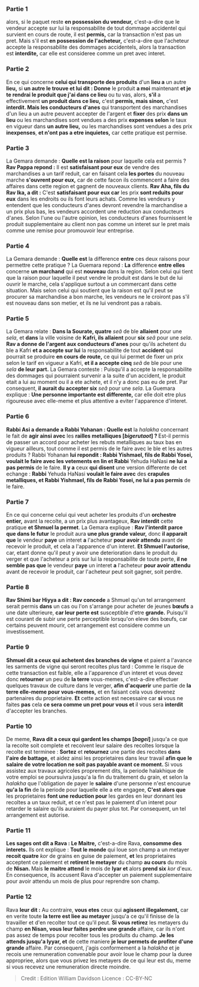
### Partie 1
alors, si le paquet reste <b>en possession du vendeur,</b> c'est-a-dire que le vendeur accepte sur lui la responsabilite de tout dommage accidentel qui survient en cours de route, il est <b>permis,</b> car la transaction n'est pas un pret. Mais s'il est <b>en possession de l'acheteur,</b> c'est-a-dire que l'acheteur accepte la responsabilite des dommages accidentels, alors la transaction est <b>interdite,</b> car elle est consideree comme un pret avec interet.

### Partie 2
En ce qui concerne <b>celui qui transporte des produits</b> d'un <b>lieu a</b> un autre <b>lieu,</b> si <b>un autre le trouve et lui dit : Donne</b> le produit <b>a moi</b> maintenant <b>et je te rendrai le produit que j'ai dans ce lieu</b> ou tu vas, alors, <b>s'il</b> a effectivement <b>un produit dans ce lieu,</b> c'est <b>permis, mais sinon,</b> c'est <b>interdit. Mais les conducteurs d'anes</b> qui transportent des marchandises d'un lieu a un autre peuvent accepter de l'argent et <b>fixer</b> des prix <b>dans un lieu</b> ou les marchandises sont vendues a des prix <b>expenses</b> <b>selon</b> le taux en vigueur dans <b>un autre lieu,</b> ou les marchandises sont vendues a des prix <b>inexpenses</b>, <b>et n'ont pas a etre inquietes,</b> car cette pratique est permise.

### Partie 3
La Gemara demande : <b>Quelle est la raison</b> pour laquelle cela est permis ? <b>Rav Pappa repond :</b> Il est <b>satisfaisant pour eux</b> de vendre des marchandises a un tarif reduit, car en faisant cela <b>les portes</b> du nouveau marche <b>s'ouvrent pour eux,</b> car de cette facon ils commencent a faire des affaires dans cette region et gagnent de nouveaux clients. <b>Rav Aha, fils du Rav Ika, a dit :</b> C'est <b>satisfaisant pour eux car</b> les prix <b>sont reduits pour eux</b> dans les endroits ou ils font leurs achats. Comme les vendeurs y entendent que les conducteurs d'anes devront revendre la marchandise a un prix plus bas, les vendeurs accordent une reduction aux conducteurs d'anes. Selon l'une ou l'autre opinion, les conducteurs d'anes fournissent le produit supplementaire au client non pas comme un interet sur le pret mais comme une remise pour promouvoir leur entreprise.

### Partie 4
La Gemara demande : <b>Quelle est</b> la difference <b>entre</b> ces deux raisons pour permettre cette pratique ? La Guemara repond : <b>La</b> difference <b>entre elles</b> concerne <b>un marchand</b> qui est <b>nouveau</b> dans la region. Selon celui qui tient que la raison pour laquelle il peut vendre le produit est dans le but de lui ouvrir le marche, cela s'applique surtout a un commercant dans cette situation. Mais selon celui qui soutient que la raison est qu'il peut se procurer sa marchandise a bon marche, les vendeurs ne le croiront pas s'il est nouveau dans son metier, et ils ne lui vendront pas a rabais.

### Partie 5
La Gemara relate : <b>Dans la Sourate, quatre</b> <i>seâ</i> de ble <b>allaient</b> pour une <i>sela</i>, et <b>dans</b> la ville voisine de <b>Kafri, ils allaient</b> pour <b>six</b> <i>seâ</i> pour une <i>sela</i>. <b>Rav a donne de l'argent aux conducteurs d'anes</b> pour qu'ils achetent du ble a Kafri <b>et a accepte sur lui</b> la responsabilite de tout <b>accident</b> qui pourrait se produire <b>en cours de route,</b> ce qui lui permet de fixer un prix selon le tarif en vigueur a Kafri, <b>et il a accepte cinq</b> <i>seâ</i> de ble pour une <i>sela</i> <b>de leur part.</b> La Gemara conteste : Puisqu'il a accepte la responsabilite des dommages qui pourraient survenir a la suite d'un accident, le produit etait a lui au moment ou il a ete achete, et il n'y a donc pas eu de pret. Par consequent, <b>il aurait du accepter six</b> <i>seâ</i> pour une <i>sela</i>. La Guemara explique : <b>Une personne importante est differente,</b> car elle doit etre plus rigoureuse avec elle-meme et plus attentive a eviter l'apparence d'interet.

### Partie 6
<b>Rabbi Asi a demande a Rabbi Yohanan : Quelle est</b> la <i>halakha</i> concernant le fait de <b>agir ainsi avec</b> les <b>railles metalliques [<i>bigerutaot</i>] ? </b> Est-il permis de passer un accord pour acheter les rebuts metalliques au taux bas en vigueur ailleurs, tout comme il est permis de le faire avec le ble et les autres produits ? Rabbi Yohanan <b>lui repondit : Rabbi Yishmael, fils de Rabbi Yosei, voulait le faire avec les vetements en lin et Rabbi</b> Yehuda HaNasi <b>ne lui a pas permis</b> de le faire. <b>Il y a</b> ceux <b>qui disent</b> une version differente de cet echange : <b>Rabbi</b> Yehuda HaNasi <b>voulait le faire avec</b> des <b>crapules metalliques, et Rabbi Yishmael, fils de Rabbi Yosei, ne lui a pas permis</b> de le faire.

### Partie 7
En ce qui concerne celui qui veut acheter les produits d'un <b>orchestre entier,</b> avant la recolte, a un prix plus avantageux, <b>Rav interdit</b> cette pratique <b>et Shmuel la permet</b>. La Gemara explique : <b>Rav l'interdit</b> <b>parce que dans le futur</b> le produit aura <b>une plus grande valeur,</b> donc <b>il apparait que</b> le vendeur <b>paye</b> un interet <b>a</b> l'acheteur <b>pour avoir attendu</b> avant de recevoir le produit, et cela a l'apparence d'un interet. <b>Et Shmuel l'autorise</b>, car, etant donne qu'il peut y avoir une deterioration</b> dans le produit du verger et que l'acheteur a pris sur lui la responsabilite de toute perte, <b>il ne semble pas que</b> le vendeur <b>paye</b> un interet <b>a</b> l'acheteur <b>pour avoir attendu</b> avant de recevoir le produit, car l'acheteur peut soit gagner, soit perdre.

### Partie 8
<b>Rav Shimi bar Hiyya a dit : Rav concede</b> a Shmuel qu'un tel arrangement serait permis <b>dans</b> un cas ou l'on s'arrange pour acheter de jeunes <b>bœufs</b> a une date ulterieure, <b>car leur perte est</b> susceptible d'etre <b>grande.</b> Puisqu'il est courant de subir une perte perceptible lorsqu'on eleve des bœufs, car certains peuvent mourir, cet arrangement est considere comme un investissement.

### Partie 9
<b>Shmuel dit a ceux qui achetent des branches de vigne</b> et paient a l'avance les sarments de vigne qui seront recoltes plus tard : Comme le risque de cette transaction est faible, elle a l'apparence d'un interet et vous devez donc <b>retourner</b> un peu de <b>la terre</b> vous-memes, c'est-a-dire effectuer quelques travaux de culture dans le verger, <b>afin d'acquerir</b> une partie de <b>la terre elle-meme pour vous-memes,</b> et en faisant cela vous devenez partenaires du proprietaire. <b>Et</b> cette action est necessaire car <b>si</b> vous ne faites <b>pas</b> cela <b>ce sera comme un pret pour vous et</b> il vous sera <b>interdit</b> d'accepter les branches.

### Partie 10
De meme, <b>Rava dit a ceux qui gardent les champs [<i>bagei</i>]</b> jusqu'a ce que la recolte soit complete et recoivent leur salaire des recoltes lorsque la recolte est terminee : <b>Sortez</b> et <b>retournez</b> une partie des recoltes <b>dans l'aire de battage,</b> et aidez ainsi les proprietaires dans leur travail <b>afin que le salaire de votre location ne soit pas payable avant ce moment. </b> Si vous assistez aux travaux agricoles proprement dits, la periode halakhique de votre emploi se poursuivra jusqu'a la fin du traitement du grain, et selon la <i>halakha</i> que l'obligation de payer le <b>salaire</b> d'une personne n'est encourue <b>qu'a la fin</b> de la periode pour laquelle elle a ete engagee, <b>C'est alors que</b> les proprietaires <b>font une reduction pour</b> les gardes en leur donnant les recoltes a un taux reduit, et ce n'est pas le paiement d'un interet pour retarder le salaire qu'ils auraient du payer plus tot. Par consequent, un tel arrangement est autorise.

### Partie 11
<b>Les sages ont dit a Rava : Le Maitre,</b> c'est-a-dire Rava, <b>consomme des interets.</b> Ils ont explique : <b>Tout le monde</b> qui loue son champ a un metayer <b>recoit quatre</b> <i>kor</i> de grains en guise de paiement, <b>et</b> les proprietaires acceptent ce paiement et <b>retirent le metayer</b> du champ <b>au cours</b> du mois de <b>Nisan. </b> Mais <b>le maitre attend</b> le mois de <b>Iyar et</b> alors <b>prend six</b> <i>kor</i> d'eux. En consequence, ils accusent Rava d'accepter un paiement supplementaire pour avoir attendu un mois de plus pour reprendre son champ.

### Partie 12
Rava <b>leur dit :</b> Au contraire, <b>vous etes</b> ceux qui <b>agissent illegalement,</b> car en verite toute <b>la terre est liee au metayer</b> jusqu'a ce qu'il finisse de la travailler et d'en recolter tout ce qu'il peut. <b>Si vous retirez</b> les metayers du champ <b>en Nisan, vous leur faites perdre une grande</b> affaire, car ils n'ont pas assez de temps pour recolter tous les produits du champ. <b>Je les attends jusqu'a Iyyar, et</b> de cette maniere <b>je leur permets de profiter d'une grande</b> affaire. Par consequent, j'agis conformement a la <i>halakha</i> et je recois une remuneration convenable pour avoir loue le champ pour la duree appropriee, alors que vous privez les metayers de ce qui leur est du, meme si vous recevez une remuneration directe moindre.

>Credit : Edition William Davidson
>Licence : CC-BY-NC